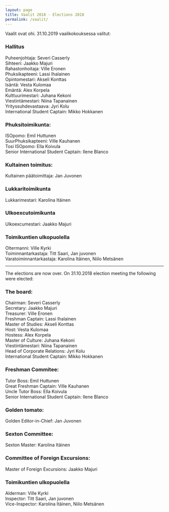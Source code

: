 ```yaml
---
layout: page
title: Vaalit 2018 - Elections 2018
permalink: /vaalit/
---
```

Vaalit ovat ohi. 31.10.2019 vaalikokouksessa valitut:

### Hallitus
Puheenjohtaja: Severi Casserly<br>
Sihteeri:  Jaakko Majuri<br>
Rahastonhoitaja: Ville Eronen<br>
Phuksikapteeni: Lassi Ihalainen<br>
Opintomestari: Akseli Konttas<br>
Isäntä: Vesta Kulomaa<br>
Emäntä: Alex Korpela<br>
Kulttuurimestari: Juhana Kekoni<br>
Viestintämestari: Niina Tapanainen<br>
Yrityssuhdevastaava: Jyri Kolu<br>
International Student Captain: Mikko Hokkanen

### Phuksitoimikunta:

ISOpomo: Emil Huttunen<br>
SuurPhuksikapteeni: Ville Kauhanen<br>
Tosi ISOpomo: Ella Koivula<br>
Senior International Student Captain: Ilene Blanco<br>

### Kultainen toimitus:

Kultainen päätoimittaja: Jan Juvonen

### Lukkaritoimikunta

Lukkarimestari: Karolina Itäinen

### Ulkoexcutoimikunta

Ulkoexcumestari: Jaakko Majuri

### Toimikuntien ulkopuolella

Oltermanni: Ville Kyrki <br>
Toiminnantarkastaja: Titt Saari, Jan juvonen<br>
Varatoiminnantarkastaja: Karolina Itäinen, Niilo Metsänen

---

The elections are now over. On 31.10.2018 election meeting the following were elected:

### The board:
Chairman: Severi Casserly<br>
Secretary:  Jaakko Majuri<br>
Treasurer: Ville Eronen<br>
Freshman Captain: Lassi Ihalainen<br>
Master of Studies: Akseli Konttas<br>
Host: Vesta Kulomaa<br>
Hostess: Alex Korpela<br>
Master of Culture: Juhana Kekoni<br>
Viestintämestari: Niina Tapanainen<br>
Head of Corporate Relations: Jyri Kolu<br>
International Student Captain: Mikko Hokkanen

### Freshman Commitee:

Tutor Boss: Emil Huttunen<br>
Great Freshman Captain: Ville Kauhanen<br>
Uncle Tutor Boss: Ella Koivula<br>
Senior International Student Captain: Ilene Blanco<br>

### Golden tomato:

Golden Editor-in-Chief: Jan Juvonen

### Sexton Committee:

Sexton Master: Karolina Itäinen

### Committee of Foreign Excursions:

Master of Foreign Excursions: Jaakko Majuri

### Toimikuntien ulkopuolella

Alderman: Ville Kyrki <br>
Inspector: Titt Saari, Jan juvonen<br>
Vice-Inspector: Karolina Itäinen, Niilo Metsänen